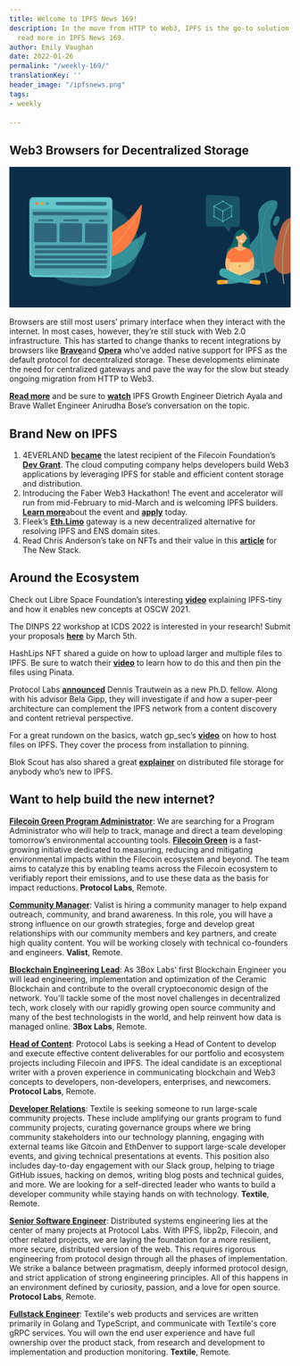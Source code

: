 ```yaml
---
title: Welcome to IPFS News 169!
description: In the move from HTTP to Web3, IPFS is the go-to solution for storage,
  read more in IPFS News 169.
author: Emily Vaughan
date: 2022-01-26
permalink: "/weekly-169/"
translationKey: ''
header_image: "/ipfsnews.png"
tags:
- weekly

---
```

## **Web3 Browsers for Decentralized Storage**

![](../assets/ipfs-blog-2021-12-17-web3browsers.png)

Browsers are still most users’ primary interface when they interact with the internet. In most cases, however, they’re still stuck with Web 2.0 infrastructure. This has started to change thanks to recent integrations by browsers like [**Brave**](https://blog.ipfs.io/2021-01-19-ipfs-in-brave/)and [**Opera**](https://blog.ipfs.io/2021-02-08-opera-ios-and-ipfs/) who’ve added native support for IPFS as the default protocol for decentralized storage. These developments eliminate the need for centralized gateways and pave the way for the slow but steady ongoing migration from HTTP to Web3.

[**Read more**](https://blog.ipfs.io/2022-01-07-web3-browsers-for-decentralized-storage/) and be sure to [**watch**](https://www.youtube.com/watch?v=1rMMEeZ6jI4&list=PL_0VrY55uV1_HE_bE-frkYUPGybjYHbNz&index=45) IPFS Growth Engineer Dietrich Ayala and Brave Wallet Engineer Anirudha Bose’s conversation on the topic.

## **Brand New on IPFS**

1. 4EVERLAND [**became**](https://filecoinfoundation.medium.com/dev-grant-spotlight-4everland-6b07da0aade6) the latest recipient of the Filecoin Foundation’s [**Dev Grant**](https://grants.filecoin.io/). The cloud computing company helps developers build Web3 applications by leveraging IPFS for stable and efficient content storage and distribution.
2. Introducing the Faber Web3 Hackathon! The event and accelerator will run from mid-February to mid-March and is welcoming IPFS builders. [**Learn more**](http://faberweb3.devpost.com/)about the event and [**apply**](http://faberweb3.devpost.com/) today.
3. Fleek’s [**Eth.Limo**](https://blog.fleek.co/posts/eth-limo-alternative-eth-link) gateway is a new decentralized alternative for resolving IPFS and ENS domain sites.
4. Read Chris Anderson’s take on NFTs and their value in this [**article**](https://thenewstack.io/nfts-in-the-uncanny-valley/) for The New Stack.

## **Around the Ecosystem**

Check out Libre Space Foundation’s interesting [**video**](https://www.youtube.com/watch?v=tRo1BCj_4n8) explaining IPFS-tiny and how it enables new concepts at OSCW 2021.  
  
The DINPS 22 workshop at ICDS 2022 is interested in your research! Submit your proposals [**here**](https://research.protocol.ai/sites/dinps/calls/) by March 5th.   
  
HashLips NFT shared a guide on how to upload larger and multiple files to IPFS. Be sure to watch their [**video**](https://www.youtube.com/watch?v=xOUz3ifDpR4) to learn how to do this and then pin the files using Pinata.  
  
Protocol Labs [**announced**](https://twitter.com/ProtoResearch/status/1485624717532934145?s=20) Dennis Trautwein as a new Ph.D. fellow. Along with his advisor Bela Gipp, they will investigate if and how a super-peer architecture can complement the IPFS network from a content discovery and content retrieval perspective.  
  
For a great rundown on the basics, watch gp_sec’s [**video**](https://www.youtube.com/watch?v=FpU3R22lgOI) on how to host files on IPFS. They cover the process from installation to pinning.  
  
Blok Scout has also shared a great [**explainer**](https://www.youtube.com/watch?v=jwd-dQHDvB0) on distributed file storage for anybody who’s new to IPFS.

## Want to help build the new internet?

[**Filecoin Green Program Administrator**](https://jobs.lever.co/protocol/33a795a3-a69e-4f89-82d7-3da0bd5626ce): We are searching for a Program Administrator who will help to track, manage and direct a team developing tomorrow’s environmental accounting tools. [**Filecoin Green**](https://medium.com/@filecoingreen) is a fast-growing initiative dedicated to measuring, reducing and mitigating environmental impacts within the Filecoin ecosystem and beyond. The team aims to catalyze this by enabling teams across the Filecoin ecosystem to verifiably report their emissions, and to use these data as the basis for impact reductions. **Protocol Labs**, Remote.

[**Community Manager**](https://valist.io/roles/community-manager.pdf): Valist is hiring a community manager to help expand outreach, community, and brand awareness. In this role, you will have a strong influence on our growth strategies, forge and develop great relationships with our community members and key partners, and create high quality content. You will be working closely with technical co-founders and engineers. **Valist**, Remote.

[**Blockchain Engineering Lead**](https://jobs.lever.co/3box/bdbda170-a119-4842-84e8-e208b94f4c52): As 3Box Labs’ first Blockchain Engineer you will lead engineering, implementation and optimization of the Ceramic Blockchain and contribute to the overall cryptoeconomic design of the network. You'll tackle some of the most novel challenges in decentralized tech, work closely with our rapidly growing open source community and many of the best technologists in the world, and help reinvent how data is managed online. **3Box Labs**, Remote.

[**Head of Content**](https://jobs.lever.co/protocol/330b0744-ebea-4bc3-90de-e817b470b8cb): Protocol Labs is seeking a Head of Content to develop and execute effective content deliverables for our portfolio and ecosystem projects including Filecoin and IPFS. The ideal candidate is an exceptional writer with a proven experience in communicating blockchain and Web3 concepts to developers, non-developers, enterprises, and newcomers. **Protocol Labs**, Remote.

[**Developer Relations**](https://boards.greenhouse.io/textileio/jobs/4075619004): Textile is seeking someone to run large-scale community projects. These include amplifying our grants program to fund community projects, curating governance groups where we bring community stakeholders into our technology planning, engaging with external teams like Gitcoin and EthDenver to support large-scale developer events, and giving technical presentations at events. This position also includes day-to-day engagement with our Slack group, helping to triage GitHub issues, hacking on demos, writing blog posts and technical guides, and more. We are looking for a self-directed leader who wants to build a developer community while staying hands on with technology. **Textile**, Remote.

[**Senior Software Engineer**](https://jobs.lever.co/protocol/3490e571-4d47-487e-a47f-b02f08668290): Distributed systems engineering lies at the center of many projects at Protocol Labs. With IPFS, libp2p, Filecoin, and other related projects, we are laying the foundation for a more resilient, more secure, distributed version of the web. This requires rigorous engineering from protocol design through all the phases of implementation. We strike a balance between pragmatism, deeply informed protocol design, and strict application of strong engineering principles. All of this happens in an environment defined by curiosity, passion, and a love for open source. **Protocol Labs**, Remote.

[**Fullstack Engineer**](https://boards.greenhouse.io/textileio/jobs/4017984004): Textile's web products and services are written primarily in Golang and TypeScript, and communicate with Textile's core gRPC services. You will own the end user experience and have full ownership over the product stack, from research and development to implementation and production monitoring. **Textile**, Remote.